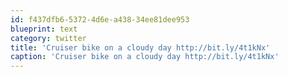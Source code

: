 ```yaml
---
id: f437dfb6-5372-4d6e-a438-34ee81dee953
blueprint: text
category: twitter
title: 'Cruiser bike on a cloudy day http://bit.ly/4t1kNx'
caption: 'Cruiser bike on a cloudy day http://bit.ly/4t1kNx'
---
```

